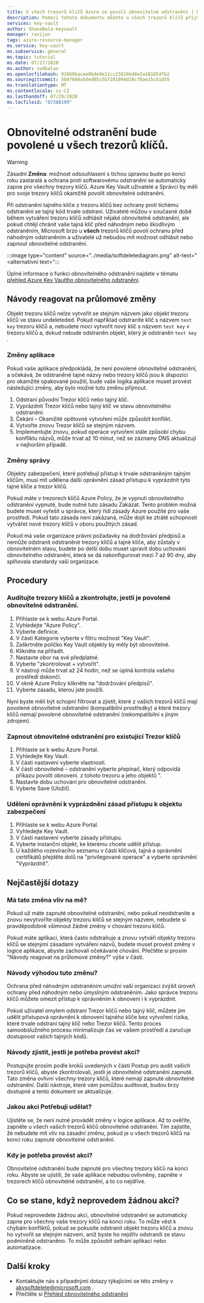 ```yaml
---
title: U všech trezorů klíčů Azure se povolí obnovitelné odstranění | Microsoft Docs
description: Pomocí tohoto dokumentu můžete u všech trezorů klíčů přijmout obnovitelné odstranění.
services: key-vault
author: ShaneBala-keyvault
manager: ravijan
tags: azure-resource-manager
ms.service: key-vault
ms.subservice: general
ms.topic: tutorial
ms.date: 07/27/2020
ms.author: sudbalas
ms.openlocfilehash: 91068bacee0bde9e11cc23816bd8e2a101854fb2
ms.sourcegitcommit: 5b8fb60a5ded05c5b7281094d18cf8ae15cb1d55
ms.translationtype: MT
ms.contentlocale: cs-CZ
ms.lasthandoff: 07/29/2020
ms.locfileid: "87388199"
---
```

# <a name="soft-delete-will-be-enabled-on-all-key-vaults"></a>Obnovitelné odstranění bude povolené u všech trezorů klíčů.

> [!WARNING]
> Zásadní **Změna**: možnost odsouhlasení s tichou úpravou bude po konci roku zastaralá a ochrana proti softwarovému odstranění se automaticky zapne pro všechny trezory klíčů.  Azure Key Vault uživatelé a Správci by měli pro svoje trezory klíčů okamžitě povolit obnovitelné odstranění.

Při odstranění tajného klíče z trezoru klíčů bez ochrany proti tichému odstranění se tajný kód trvale odstraní. Uživatelé můžou v současné době během vytváření trezoru klíčů odhlásit nějaké obnovitelné odstranění, ale pokud chtějí chránit vaše tajná klíč před náhodným nebo škodlivým odstraněním, Microsoft brzo u **všech** trezorů klíčů povolí ochranu před náhodným odstraněním a uživatelé už nebudou mít možnost odhlásit nebo zapnout obnovitelné odstranění.

:::image type="content" source="../media/softdeletediagram.png" alt-text="<alternativní text>":::

Úplné informace o funkci obnovitelného odstranění najdete v tématu [přehled Azure Key Vaultho obnovitelného odstranění](soft-delete-overview.md).

## <a name="how-do-i-respond-to-breaking-changes"></a>Návody reagovat na průlomové změny

Objekt trezoru klíčů nelze vytvořit se stejným názvem jako objekt trezoru klíčů ve stavu undeleteded.  Pokud například odstraníte klíč s názvem `test key` trezoru klíčů a, nebudete moci vytvořit nový klíč s názvem `test key` v trezoru klíčů a, dokud nebude odstraněn objekt, který je odstraněn `test key` .

### <a name="application-changes"></a>Změny aplikace

Pokud vaše aplikace předpokládá, že není povolené obnovitelné odstranění, a očekává, že odstraněné tajné názvy nebo trezory klíčů jsou k dispozici pro okamžité opakované použití, bude vaše logika aplikace muset provést následující změny, aby bylo možné tuto změnu přijmout.

1. Odstraní původní Trezor klíčů nebo tajný klíč.
2. Vyprázdnit Trezor klíčů nebo tajný klíč ve stavu obnovitelného odstranění.
3. Čekání – Okamžité opětovné vytvoření může způsobit konflikt.
4. Vytvořte znovu Trezor klíčů se stejným názvem.
5. Implementujte znovu, pokud operace vytvoření stále způsobí chybu konfliktu názvů, může trvat až 10 minut, než se záznamy DNS aktualizují v nejhorším případě.

### <a name="administration-changes"></a>Změny správy

Objekty zabezpečení, které potřebují přístup k trvale odstraněným tajným klíčům, musí mít udělena další oprávnění zásad přístupu k vyprázdnit tyto tajné klíče a trezor klíčů.

Pokud máte v trezorech klíčů Azure Policy, že je vypnutí obnovitelného odstranění vypnuté, bude nutné tuto zásadu Zakázat.  Tento problém možná budete muset vyřešit u správce, který řídí zásady Azure použité pro vaše prostředí. Pokud tato zásada není zakázaná, může dojít ke ztrátě schopnosti vytvářet nové trezory klíčů v oboru použitých zásad.

Pokud má vaše organizace právní požadavky na dodržování předpisů a nemůže odstranit odstraněné trezory klíčů a tajné klíče, aby zůstaly v obnovitelném stavu, budete po delší dobu muset upravit dobu uchování obnovitelného odstranění, která se dá nakonfigurovat mezi 7 až 90 dny, aby splňovala standardy vaší organizace.

## <a name="procedures"></a>Procedury

### <a name="audit-your-key-vaults-to-check-if-soft-delete-is-enabled"></a>Auditujte trezory klíčů a zkontrolujte, jestli je povolené obnovitelné odstranění.

1. Přihlaste se k webu Azure Portal.
2. Vyhledejte "Azure Policy".
3. Vyberte definice.
4. V části Kategorie vyberte v filtru možnost "Key Vault".
5. Zaškrtněte políčko Key Vault objekty by měly být obnovitelné.
6. Klikněte na přiřadit.
7. Nastavte obor na své předplatné.
8. Vyberte "zkontrolovat + vytvořit".
9. V nástroji může trvat až 24 hodin, než se úplná kontrola vašeho prostředí dokončí.
10. V okně Azure Policy klikněte na "dodržování předpisů".
11. Vyberte zásadu, kterou jste použili.

Nyní byste měli být schopni filtrovat a zjistit, které z vašich trezorů klíčů mají povolené obnovitelné odstranění (kompatibilní prostředky) a které trezory klíčů nemají povolené obnovitelné odstranění (nekompatibilní s jiným zdrojem).

### <a name="turn-on-soft-delete-for-an-existing-key-vault"></a>Zapnout obnovitelné odstranění pro existující Trezor klíčů

1. Přihlaste se k webu Azure Portal.
2. Vyhledejte Key Vault.
3. V části nastavení vyberte vlastnosti.
4. V části obnovitelné – odstranění vyberte přepínač, který odpovídá příkazu povolit obnovení. z tohoto trezoru a jeho objektů ".
5. Nastavte dobu uchování pro obnovitelné odstranění.
6. Vyberte Save (Uložit).

### <a name="grant-purge-access-policy-permissions-to-a-security-principal"></a>Udělení oprávnění k vyprázdnění zásad přístupu k objektu zabezpečení

1. Přihlaste se k webu Azure Portal.
2. Vyhledejte Key Vault.
3. V části nastavení vyberte zásady přístupu.
4. Vyberte instanční objekt, ke kterému chcete udělit přístup.
5. U každého rozevíracího seznamu v části klíčová, tajná a oprávnění certifikátů přejděte dolů na "privilegované operace" a vyberte oprávnění "Vyprázdnit".

## <a name="frequently-asked-questions"></a>Nejčastější dotazy

### <a name="does-this-change-affect-me"></a>Má tato změna vliv na mě?

Pokud už máte zapnuté obnovitelné odstranění, nebo pokud neodstraníte a znovu nevytvoříte objekty trezoru klíčů se stejným názvem, nebudete si pravděpodobně všimnout žádné změny v chování trezoru klíčů.

Pokud máte aplikaci, která často odstraňuje a znovu vytváří objekty trezoru klíčů se stejnými zásadami vytváření názvů, budete muset provést změny v logice aplikace, abyste zachovali očekávané chování. Přečtěte si prosím "Návody reagovat na průlomové změny?" výše v části.

### <a name="how-do-i-benefit-from-this-change"></a>Návody výhodou tuto změnu?

Ochrana před náhodným odstraněním umožní vaší organizaci zvýšit úroveň ochrany před náhodným nebo úmyslným odstraněním. Jako správce trezoru klíčů můžete omezit přístup k oprávněním k obnovení i k vyprázdnit.

Pokud uživatel omylem odstraní Trezor klíčů nebo tajný klíč, můžete jim udělit přístupová oprávnění k obnovení tajného klíče bez vytvoření rizika, které trvale odstraní tajný klíč nebo Trezor klíčů. Tento proces samoobslužného procesu minimalizuje čas ve vašem prostředí a zaručuje dostupnost vašich tajných kódů.

### <a name="how-do-i-find-out-if-i-need-to-take-action"></a>Návody zjistit, jestli je potřeba provést akci?

Postupujte prosím podle kroků uvedených v části Postup pro audit vašich trezorů klíčů, abyste zkontrolovali, jestli je obnovitelné odstranění zapnuté. Tato změna ovlivní všechny trezory klíčů, které nemají zapnuté obnovitelné odstranění. Další nástroje, které vám pomůžou auditovat, budou brzy dostupné a tento dokument se aktualizuje.

### <a name="what-action-do-i-need-to-take"></a>Jakou akci Potřebuji udělat?

Ujistěte se, že není nutné provádět změny v logice aplikace. Až to ověříte, zapněte u všech vašich trezorů klíčů obnovitelné odstranění. Tím zajistíte, že nebudete mít vliv na zásadní změnu, pokud je u všech trezorů klíčů na konci roku zapnuté obnovitelné odstranění.

### <a name="by-when-do-i-need-to-take-action"></a>Kdy je potřeba provést akci?

Obnovitelné odstranění bude zapnuté pro všechny trezory klíčů na konci roku. Abyste se ujistili, že vaše aplikace nebudou ovlivněny, zapněte v trezorech klíčů obnovitelné odstranění, a to co nejdříve.

## <a name="what-will-happen-if-i-dont-take-any-action"></a>Co se stane, když neprovedem žádnou akci?

Pokud neprovedete žádnou akci, obnovitelné odstranění se automaticky zapne pro všechny vaše trezory klíčů na konci roku. To může vést k chybám konfliktů, pokud se pokusíte odstranit objekt trezoru klíčů a znovu ho vytvořit se stejným názvem, aniž byste ho nejdřív odstranili ze stavu podmíněně odstraněno. To může způsobit selhání aplikací nebo automatizace.

## <a name="next-steps"></a>Další kroky

- Kontaktujte nás s případnými dotazy týkajícími se této změny v [akvsoftdelete@microsoft.com](mailto:akvsoftdelete@microsoft.com) .
- Přečtěte si [Přehled obnovitelného odstranění](soft-delete-overview.md)
